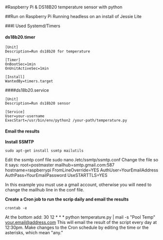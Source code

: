 #Raspberry Pi & DS18B20 temperature sensor with python


##Run on Raspberry Pi
    Running headless on an install of Jessie Lite

###I Used Systemd/Timers
#### ds18b20.timer

    [Unit]
    Description=Run ds18b20 for temperature

	[Timer]
	OnBootSec=1min
	OnUnitActiveSec=1min

	[Install]
	WantedBy=timers.target

####ds18b20.service

	[Unit]
	Description=Run ds18b20 sensor

	[Service]
	User=your-username
	ExecStart=/usr/bin/env/python2 /your-path/temperature.py

#### Email the results
**Install SSMTP**

	sudo apt-get install ssmtp mailutils
Edit the ssmtp conf file
	sudo nano /etc/ssmtp/ssmtp.conf
Change the file so it says:
	root=postmaster
	mailhub=smtp.gmail.com:587
	hostname=raspberrypi
	FromLineOverride=YES
	AuthUser=YourEmailAddress
	AuthPass=YourEmailPassword
	UseSTARTTLS=YES

In this example you must use a gmail account, otherwise you will need to change the mailhub line in the conf file.


**Create a Cron job to run the scrip daily and email the results**


	crontab -e
At the bottom add: 
	30 12 * * * python temperature.py | mail -s "Pool Temp" your.email@address.com
This will email the result of the script every day at 12:30pm. Make changes to the Cron schedule by editing the time or the asterisks, which mean "any."


